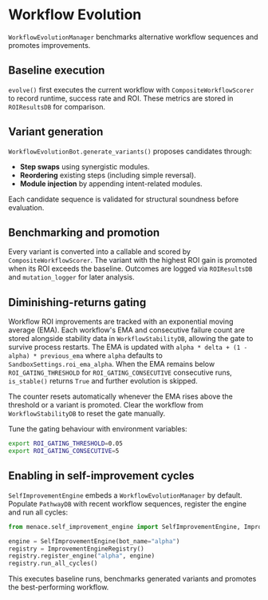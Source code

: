 # Workflow Evolution

`WorkflowEvolutionManager` benchmarks alternative workflow sequences and promotes improvements.

## Baseline execution

`evolve()` first executes the current workflow with `CompositeWorkflowScorer` to record runtime, success rate and ROI. These metrics are stored in `ROIResultsDB` for comparison.

## Variant generation

`WorkflowEvolutionBot.generate_variants()` proposes candidates through:

- **Step swaps** using synergistic modules.
- **Reordering** existing steps (including simple reversal).
- **Module injection** by appending intent-related modules.

Each candidate sequence is validated for structural soundness before evaluation.

## Benchmarking and promotion

Every variant is converted into a callable and scored by `CompositeWorkflowScorer`. The variant with the highest ROI gain is promoted when its ROI exceeds the baseline. Outcomes are logged via `ROIResultsDB` and `mutation_logger` for later analysis.

## Diminishing-returns gating

Workflow ROI improvements are tracked with an exponential moving average (EMA).
Each workflow's EMA and consecutive failure count are stored alongside stability
data in `WorkflowStabilityDB`, allowing the gate to survive process restarts.
The EMA is updated with `alpha * delta + (1 - alpha) * previous_ema` where
`alpha` defaults to ``SandboxSettings.roi_ema_alpha``. When the EMA remains
below `ROI_GATING_THRESHOLD` for `ROI_GATING_CONSECUTIVE` consecutive runs,
`is_stable()` returns `True` and further evolution is skipped.

The counter resets automatically whenever the EMA rises above the threshold or a
variant is promoted. Clear the workflow from `WorkflowStabilityDB` to reset the
gate manually.

Tune the gating behaviour with environment variables:

```bash
export ROI_GATING_THRESHOLD=0.05
export ROI_GATING_CONSECUTIVE=5
```

## Enabling in self-improvement cycles

`SelfImprovementEngine` embeds a `WorkflowEvolutionManager` by default. Populate `PathwayDB` with recent workflow sequences, register the engine and run all cycles:

```python
from menace.self_improvement_engine import SelfImprovementEngine, ImprovementEngineRegistry

engine = SelfImprovementEngine(bot_name="alpha")
registry = ImprovementEngineRegistry()
registry.register_engine("alpha", engine)
registry.run_all_cycles()
```

This executes baseline runs, benchmarks generated variants and promotes the best-performing workflow.
